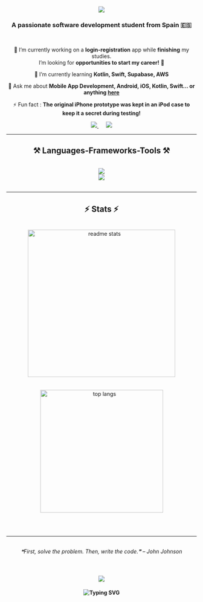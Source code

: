 <h1 align="center">
    <img src="https://readme-typing-svg.herokuapp.com/?font=Roboto+Slab&size=35&center=true&vCenter=true&width=500&height=70&duration=3500&lines=Hi+There!+👋;+I'm+Maroua+Ezzaki!;" />
</h1>

<h3 align="center">A passionate software development student from Spain 🇪🇸</h3>

<br/>

<div align="center">


 🔭 I’m currently working on a **login-registration** app while **finishing** my studies. 
             <br>I’m looking for **opportunities to start my career!** 💼

 <!--
 🔭 I’m currently working on **a login-registration app** in my final year of studies, looking for **opportunities to start my career!** 💼
 -->
 🌱 I’m currently learning **Kotlin, Swift, Supabase, AWS**

💬 Ask me about **Mobile App Development, Android, iOS, Kotlin, Swift... or anything [here](https://github.com/marouaEzzaki/marouaEzzaki/issues)**

⚡ Fun fact : **The original iPhone prototype was kept in an iPod case to keep it a secret during testing!**

</div>


<div align="center"> 
 <a href="mailto:marouaezzaki23@gmail.com">
    <img src="https://img.shields.io/badge/Gmail-333333?style=for-the-badge&logo=gmail&logoColor=red" />
  </a>
  &nbsp;&nbsp;&nbsp;&nbsp; <!-- Añadir 4 espacios entre los botones -->
  <a href="https://linkedin.com/in/marouaezzakikadmiri" target="_blank">
    <img src="https://img.shields.io/badge/LinkedIn-0077B5?style=for-the-badge&logo=linkedin&logoColor=white" />
  </a>
</div>

<hr/>

<h2 align="center">⚒️ Languages-Frameworks-Tools ⚒️</h2>
<br/>
<div align="center">
    <img src="https://skillicons.dev/icons?i=github,react,androidstudio,java,kotlin,swift,css" /><br>
    <img src="https://skillicons.dev/icons?i=figma,javascript,python,php,mysql,tailwind,nodejs,git" /><br>
</div>

<br/>
<hr/>


<h2 align="center">⚡ Stats ⚡</h2> <!--aqui podría poner mi nombre-->
<br>
<div align="center">
  <!--<img width="390" src="https://github-readme-streak-stats.herokuapp.com/?user=marouaEzzaki&count_private=true&theme=react&border_radius=10" alt="streak stats"/>-->
  <img width="390" src="https://github-readme-stats.vercel.app/api?username=marouaEzzaki&count_private=true&show_icons=true&theme=react&rank_icon=github&border_radius=10" alt="readme stats" />
  <br/>
<br><br>
  <!-- <img src ="https://github-readme-stats.vercel.app/api/top-langs/?username=marouaEzzaki&layout=compact&hide_border=true&theme=dark&bg_color=00000000&langs_count=8">-->
<img width="325" align="center" src="https://github-readme-stats.vercel.app/api/top-langs/?username=marouaEzzaki&langs_count=8&layout=compact&theme=react&border_radius=10&size_weight=0.5&count_weight=0.5" alt="top langs" />

<!-- 
<img width="325" align="center" src="https://github-readme-stats.vercel.app/api/top-langs/?username=marouaEzzaki&hide=HTML&langs_count=8&layout=compact&theme=react&border_radius=10&size_weight=0.5&count_weight=0.5&exclude_repo=github-readme-stats" alt="top langs" />-->



</div>

<br/><br/>

<hr/>

<br/>


<div align="center">
  <i>❝First, solve the problem. Then, write the code.❞ – John Johnson</i>
</div>

<br/>

<h1 align="center">
    <img src="https://readme-typing-svg.herokuapp.com/?font=Roboto+Slab&size=20&center=true&vCenter=true&width=500&height=70&duration=4500&lines=Thanks+for+visiting!👋;+Shoot+me+a+message+on+LINKEDIN+or+Email+me;+I'm+always+down+to+Collaborate" />
</h1>

<h4 align="center">
   <img src="https://readme-typing-svg.herokuapp.com?font=Fira+Code&weight=500&size=16&duration=4980&pause=1099&color=FFFFFF&vCenter=true&random=false&width=550&lines=Explore+my+repos+below.+Let's+build+something+together!+🤝" alt="Typing SVG"/> 
</h4>

 
<!--
**marouaEzzaki/marouaEzzaki** is a ✨ _special_ ✨ repository because its `README.md` (this file) appears on your GitHub profile.

Here are some ideas to get you started:

- 🔭 I’m currently working on ...
- 🌱 I’m currently learning ...
- 👯 I’m looking to collaborate on ...
- 🤔 I’m looking for help with ...
- 💬 Ask me about ...
- 📫 How to reach me: ...
- 😄 Pronouns: ...
- ⚡ Fun fact: ...
-->
